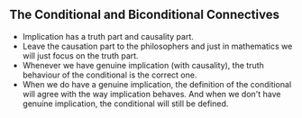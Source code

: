 The Conditional and Biconditional Connectives
-----------------------------------------------

* Implication has a truth part and causality part.
* Leave the causation part to the philosophers and just in mathematics
  we will just focus on the truth part.
* Whenever we have genuine implication (with causality), the truth
  behaviour of the conditional is the correct one.
* When we do have a genuine implication, the definition of the
  conditional will agree with the way implication behaves. And when we
  don't have genuine implication, the conditional will still be defined.

